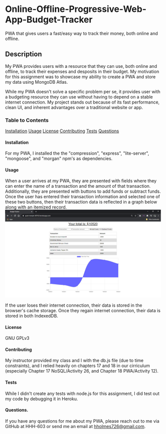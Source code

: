 # Online-Offline-Progressive-Web-App-Budget-Tracker
PWA that gives users a fast/easy way to track their money, both online and offline.

## Description
My PWA provides users with a resource that they can use, both online and offline, to track their expenses and desposits in their budget. My motivation for this assignment was to showcase my ability to create a PWA and store my data using MongoDB Atlas.

While my PWA doesn't solve a specific problem per se, it provides user with a budgeting resource they can use without having to depend on a stable internet connection. My project stands out because of its fast performance, clean UI, and inherent advantages over a traditional website or app.

### Table to Contents
[Installation](#installation)
[Usage](#usage)
[License](#license)
[Contributing](#contributing)
[Tests](#tests)
[Questions](#questions)

#### Installation
For my PWA, I installed the the "compression", "express", "lite-server", "mongoose", and "morgan" npm's as dependencies.

#### Usage
When a user arrives at my PWA, they are presented with fields where they can enter the name of a transaction and the amount of that transaction. Additionally, they are presented with buttons to add funds or subtract funds. Once the user has entered their transaction information and selected one of these two buttons, then their transaction data is reflected in a graph below along with an itemized record.
![Image 1](./public/screenshots/image-1.png)

If the user loses their internet connection, their data is stored in the browser's cache storage. Once they regain internet connection, their data is stored in both IndexedDB.

#### License
GNU GPLv3

#### Contributing
My instructor provided my class and I with the db.js file (due to time constraints), and I relied heavily on chapters 17 and 18 in our cirriculum (especially Chapter 17 NoSQL/Activity 26, and Chapter 18 PWA/Activity 12).

#### Tests
While I didn't create any tests with node.js for this assignment, I did test out my code by debugging it in Heroku.

#### Questions.
If you have any questions for me about my PWA, please reach out to me via GitHub at HHH-603 or send me an email at hholmes726@gmail.com.

